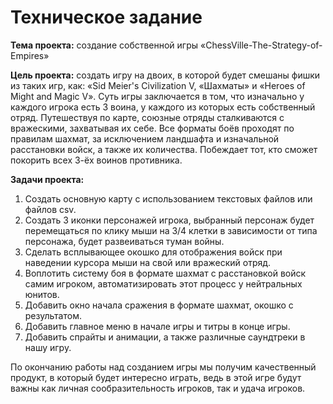 # Техническое задание
**Тема проекта:** создание собственной игры «ChessVille-The-Strategy-of-Empires»

**Цель проекта:** создать игру на двоих, в которой будет смешаны фишки из таких игр, как: «Sid Meier's Civilization V, «Шахматы» и «Heroes of Might and Magic V». Суть игры заключается в том, что изначально у каждого игрока есть 3 воина, у каждого из которых есть собственный отряд. Путешествуя по карте, союзные отряды сталкиваются с вражескими, захватывая их себе. Все форматы боёв проходят по правилам шахмат, за исключением ландшафта и изначальной расстановки войск, а также их количества. Побеждает тот, кто сможет покорить всех 3-ёх воинов противника.

**Задачи проекта:**
1.  Создать основную карту с использованием текстовых файлов или файлов csv.
2. Создать 3 иконки персонажей игрока, выбранный персонаж будет перемещаться по клику мыши на 3/4 клетки в зависимости от типа персонажа, будет развеиваться туман войны.
3. Сделать всплывающее окошко для отображения войск при наведении курсора мыши на свой или вражеский отряд.
4. Воплотить систему боя в формате шахмат с расстановкой войск самим игроком, автоматизировать этот процесс у нейтральных юнитов.
5. Добавить окно начала сражения в формате шахмат, окошко с результатом.
6. Добавить главное меню в начале игры и титры в конце игры.
7. Добавить спрайты и анимации, а также различные саундтреки в нашу игру.

По окончанию работы над созданием игры мы получим качественный продукт, в который будет интересно играть, ведь в этой игре будут важны как личная сообразительность игроков, так и удача игроков.